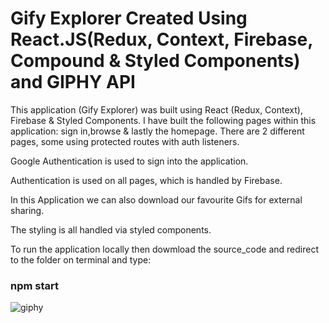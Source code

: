 # Gify Explorer Created Using React.JS(Redux, Context, Firebase, Compound & Styled Components) and GIPHY API

This application (Gify Explorer) was built using React (Redux, Context), Firebase & Styled Components. I have built the following pages within this application: sign in,browse & lastly the homepage. There are 2 different pages, some using protected routes with auth listeners.

Google Authentication is used to sign into the application.

Authentication is used on all pages, which is handled by Firebase.

In this Application we can also download our favourite Gifs for external sharing.

The styling is all handled via styled components.

To run the application locally then dowmload the source_code and redirect to the folder on terminal and type:

### npm start 

![giphy](https://user-images.githubusercontent.com/55691203/119172759-3becd100-ba5e-11eb-91c0-a63ed7ebec6b.JPG)
